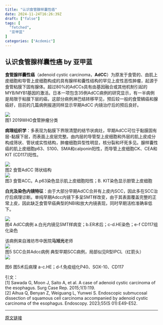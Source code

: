 ```yaml
---
title: "认识食管腺样囊性癌"
date: 2024-11-24T16:26:39Z
draft: ["false"]
tags: [
  "fetched",
  "亚甲蓝"
]
categories: ["Acdemic"]
---
```

认识食管腺样囊性癌 by 亚甲蓝
------
<div><p><strong><span><span>食管腺样囊性癌</span></span></strong><span><span>（</span>adenoid cystic carcinoma<span>，</span></span><strong><span>AdCC</span></strong><span><span>）为原发于食管的、由肌上皮细胞和导管上皮细胞构成的具有腺样和囊性结构的</span></span><span>罕见</span><span><span>上皮性恶性肿瘤，</span></span><span><span><span>起源于食管粘膜下固有腺体</span></span></span><span><span>。超过</span>80%<span>的</span>AdCCs<span>具有由基因融合或其他机制引起的</span>MYB/MYB1<span>基因的激活。</span></span><span><span>日本</span></span><span>一项包含</span><span>35<span>例</span></span><span><span>AdCC</span></span><span><span>病例</span></span><span>的研究显示，</span><span><span>有一半</span></span><span>病例</span><span><span>是局限于粘膜下层的癌，</span></span><span>这部分病例</span><span><span>淋巴结转移</span></span><span>罕见</span><span><span>，</span></span><span><span>预后较一般的食管鳞癌和腺癌好</span></span><span>，目前的几篇病例报道同样显示早期<span>AdCC </span>内镜治疗后的预后良好</span><span><span>。</span></span></p><section><img data-imgfileid="100001524" data-ratio="0.7745098039215687" data-s="300,640" data-src="https://mmbiz.qpic.cn/mmbiz_png/JcCBIWUicZvAPyxIibWiciaicqQ9omgwAjTfjPE63UoulD2gc64LBcd9xmG3vrjEtH0sX1h4hb1mLzHUJuytCtcsQBQ/640?wx_fmt=png&amp;from=appmsg" data-type="png" data-w="510" src="https://mmbiz.qpic.cn/mmbiz_png/JcCBIWUicZvAPyxIibWiciaicqQ9omgwAjTfjPE63UoulD2gc64LBcd9xmG3vrjEtH0sX1h4hb1mLzHUJuytCtcsQBQ/640?wx_fmt=png&amp;from=appmsg"></section><section><span><span>图</span></span><span><span>1</span></span><span> 2019WHO<span>食管肿瘤分类</span></span><span><p></p></span></section><p><strong><span><span>病理组织学</span></span></strong><span><span>：多表现为黏膜下界限清楚的结节状病灶，早期</span>AdCC<span>可位于黏膜固有层</span><span>-</span><span>黏膜下层，而表面上皮层完整。由内层的导管型上皮细胞和外层的肌上皮成分构成筛状、管状或实性结构，肿瘤细胞异型性明显，核分裂和坏死多见。腺样囊性癌的肌上皮细胞</span><span>p63</span><span>、</span><span>S100</span><span>、</span><span>SMA</span><span>和</span><span>calponin</span><span>阳性，而导管上皮细胞</span><span>CK</span><span>、</span><span>CEA</span><span>和</span><span>KIT (CD117)</span><span>阳性。</span></span></p><section><img data-imgfileid="100001525" data-ratio="0.7151799687010955" data-s="300,640" data-src="https://mmbiz.qpic.cn/mmbiz_png/JcCBIWUicZvAPyxIibWiciaicqQ9omgwAjTfjPSuncYxa54GrYWFfS5u2tS0cWvcyiaMtMV0w8o8ibfWcG5eyv1qresibQ/640?wx_fmt=png&amp;from=appmsg" data-type="png" data-w="639" src="https://mmbiz.qpic.cn/mmbiz_png/JcCBIWUicZvAPyxIibWiciaicqQ9omgwAjTfjPSuncYxa54GrYWFfS5u2tS0cWvcyiaMtMV0w8o8ibfWcG5eyv1qresibQ/640?wx_fmt=png&amp;from=appmsg"></section><section><span><span>图</span></span><span><span>2</span></span><span> <span>食管</span>AdCC <span>筛状结构</span></span></section><section><img data-imgfileid="100001526" data-ratio="0.287962962962963" data-s="300,640" data-src="https://mmbiz.qpic.cn/mmbiz_png/JcCBIWUicZvAPyxIibWiciaicqQ9omgwAjTfjQlgR19XJgQiaGvek1BwIqPcHStkA85pCI4LbxHERFHNhGXNJmtD03iag/640?wx_fmt=png&amp;from=appmsg" data-type="png" data-w="1080" src="https://mmbiz.qpic.cn/mmbiz_png/JcCBIWUicZvAPyxIibWiciaicqQ9omgwAjTfjQlgR19XJgQiaGvek1BwIqPcHStkA85pCI4LbxHERFHNhGXNJmtD03iag/640?wx_fmt=png&amp;from=appmsg"></section><section><span><span>图</span></span><span><span>3</span></span><span> <span>食管</span>ACC<span>。</span><span>A.p63</span><span>染色显示肌上皮细胞阳性；</span><span>B.</span></span><span>	</span><span>KIT<span>染色显示胆管上皮细胞</span></span><span><p></p></span></section><p><strong><span><span>白光</span></span></strong><strong><span><span>及染色内镜</span></span></strong><strong><span><span>特征</span></span></strong><span><span>：由于大部分早期</span>AdCC<span>合并有上皮内</span><span>SCC</span><span>，因此多在</span><span>SCC</span><span>治疗后病理诊断。单纯早期</span><span>Adcc</span><span>内镜下</span></span><span><span>多</span></span><span><span>呈</span>SMT<span>样改变，由于</span></span><span><span>其表面</span></span><span><span>覆盖</span></span><span><span>完整的正常上皮，因此</span></span><span><span>缺乏</span></span><span><span>食管早癌</span></span><span><span>典型的</span>NBI<span>和放大内镜表现，同时早期活检准确率低下。</span></span></p><section><img data-imgfileid="100001527" data-ratio="1.1746361746361746" data-s="300,640" data-src="https://mmbiz.qpic.cn/mmbiz_png/JcCBIWUicZvAPyxIibWiciaicqQ9omgwAjTfjAjzQDKkiant13Pp1H3KssooLU5PQos6ibee3egIsvMlAAucUtUsV0L0Q/640?wx_fmt=png&amp;from=appmsg" data-type="png" data-w="962" src="https://mmbiz.qpic.cn/mmbiz_png/JcCBIWUicZvAPyxIibWiciaicqQ9omgwAjTfjAjzQDKkiant13Pp1H3KssooLU5PQos6ibee3egIsvMlAAucUtUsV0L0Q/640?wx_fmt=png&amp;from=appmsg"></section><section><span><span>图</span></span><span><span>4</span></span><span> AdCC<span>病例 </span><span>a.</span><span>白光内镜见</span><span>SMT</span><span>样病变；</span><span>b.ER</span><span>术后；</span><span>c-d.HE</span><span>染色；</span><span>e-f CD117</span><span>组化染色</span></span><span><p></p></span></section><section><span><span>该病例来自潍坊市中医院</span></span><strong><span><span>马旭光</span></span></strong><span><span>老师</span></span></section><section><img data-imgfileid="100001528" data-ratio="0.4685185185185185" data-s="300,640" data-src="https://mmbiz.qpic.cn/mmbiz_png/JcCBIWUicZvAPyxIibWiciaicqQ9omgwAjTfjciaTObhdOW4ZvJUTgWvIOS4boKA2j50ehVpdNR7RuZ24sDzG2Ml2M1g/640?wx_fmt=png&amp;from=appmsg" data-type="png" data-w="1080" src="https://mmbiz.qpic.cn/mmbiz_png/JcCBIWUicZvAPyxIibWiciaicqQ9omgwAjTfjciaTObhdOW4ZvJUTgWvIOS4boKA2j50ehVpdNR7RuZ24sDzG2Ml2M1g/640?wx_fmt=png&amp;from=appmsg"></section><section><span><span>图</span></span><span><span>5</span></span><span> SCC<span>合并</span><span>Adcc</span><span>病例 典型早期</span><span>SCC</span><span>病例，局部似见</span><span>R</span><span>型</span><span>IPCL</span><span>（红箭头）</span></span></section><section><img data-imgfileid="100001529" data-ratio="0.7074074074074074" data-s="300,640" data-src="https://mmbiz.qpic.cn/mmbiz_png/JcCBIWUicZvAPyxIibWiciaicqQ9omgwAjTfj9BwsIOrzgPdiadjSJt4YKPTy114po2wdxbdUXGZKEu2IZwaGKrwKGEw/640?wx_fmt=png&amp;from=appmsg" data-type="png" data-w="1080" src="https://mmbiz.qpic.cn/mmbiz_png/JcCBIWUicZvAPyxIibWiciaicqQ9omgwAjTfj9BwsIOrzgPdiadjSJt4YKPTy114po2wdxbdUXGZKEu2IZwaGKrwKGEw/640?wx_fmt=png&amp;from=appmsg"></section><p><span><span>图</span></span><span><span>6</span></span><span> <span>图</span></span><span><span>5</span></span><span><span>术后病理</span> a-c.HE<span>；</span><span>d-f.</span><span>免疫组化</span><span>P40</span><span>、</span><span>SOX-10</span><span>、</span><span>CD117</span></span><span><p></p></span></p><section><span>引文：</span></section><section><span><span>[1] <span><span>Sawada G, Moon J, Saito A, et al. A case of adenoid cystic carcinoma of the esophagus. </span>Surg Case Rep<span>. 2015;1(1):119. </span></span></span></span></section><section><span><span><span><span>[2] <span><span>Aihua Q, Benyan Z, Weiguang L, Yunwei S. Endoscopic submucosal dissection of squamous cell carcinoma accompanied by aden</span></span></span></span></span></span><span></span><span>oid cystic carcinoma of the esophagus. </span><span>Endoscopy</span><span>. 2023;55(S 01):E49-E52.</span></section><section><span><span><span><span><span><span></span></span></span></span></span></span></section><p><mp-style-type data-value="3"></mp-style-type></p></div>  
<hr>
<a href="https://mp.weixin.qq.com/s/0avZk-5LK-FSi6-z2aiieg",target="_blank" rel="noopener noreferrer">原文链接</a>
